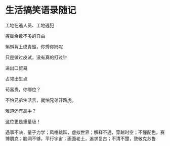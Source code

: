 # 生活搞笑语录随记

工地在逃人员、工地逃犯

挥霍余数不多的自由

蝌蚪背上纹青蛙，你秀你妈呢

只是做过皮试，没有真的打过针

进出口贸易

占领出生点

苟富贵，你哪位？

不怕兄弟生活苦，就怕兄弟开路虎。

难道还有高手？

这位更是重量级！

遇事不决，量子力学；风格跳跃，虚拟世界；解释不通，穿越时空；不懂配色，赛博朋克；脑洞不够，平行宇宙；画面老土，追求复古；不清不楚，致敬克苏鲁